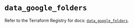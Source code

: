 # `data_google_folders`

Refer to the Terraform Registry for docs: [`data_google_folders`](https://registry.terraform.io/providers/hashicorp/google/6.19.0/docs/data-sources/folders).
